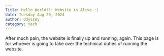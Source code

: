 ```yaml
---
Title: Hello World!!! Website is Alive :)
date: Tuesday Aug 20, 2024
author: Odyssey
category: tech
---
```


After much pain, the website is finally up and running, again. This page is for whoever is going to take over the technical duties of running the website. 



